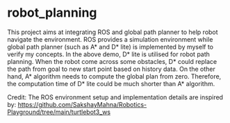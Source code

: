 # robot_planning




This project aims at integrating ROS and global path planner to help robot navigate the environment. ROS provides a simulation environment while global path planner (such as A* and D* lite) is implemented by myself to verify my concepts. In the above demo, D* lite is utilised for robot path planning. When the robot come across some obstacles, D* could replace the path from goal to new start point based on history data. On the other hand, A* algorithm needs to compute the global plan from zero. Therefore, the computation time of D* lite could be much shorter than A* algorithm. 

Credit: The ROS environment setup and implementation details are inspired by: https://github.com/SakshayMahna/Robotics-Playground/tree/main/turtlebot3_ws


